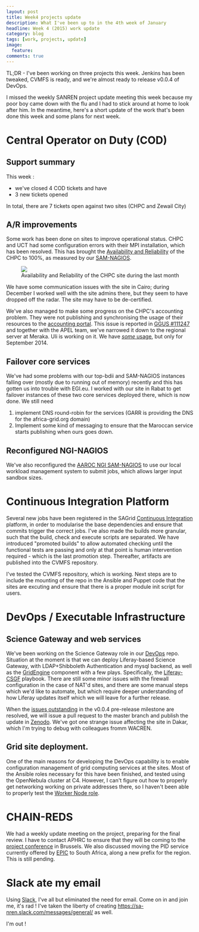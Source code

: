 ```yaml
---
layout: post
title: Week4 projects update
description: What I've been up to in the 4th week of January
headline: Week 4 (2015) work update
category: blog
tags: [work, projects, update]
image:
  feature:
comments: true
---
```


TL;DR - I've been working on three projects this week. Jenkins has been tweaked, CVMFS is ready, and we're almost ready to release v0.0.4 of DevOps.

I missed the weekly SANREN project update meeting this week because my poor boy came down with the flu and I had to stick around at home to look after him. In the meantime, here's a short update of the work that's been done this week and some plans for next week.

# Central Operator on Duty (COD)

## Support summary

This week :

  * we've closed 4 COD tickets and have
  * 3 new tickets opened

In total, there are 7 tickets open against two sites (CHPC and Zewail City)

## A/R improvements

Some work has been done on sites to improve operational status. CHPC and UCT had some configuration errors with their MPI installation, which has been resolved. This has brought the [Availability and Reliability](http://operations-portal.egi.eu/availability/siteAvailabilities/) of the CHPC to 100%, as measured by our [SAM-NAGIOS](https://nagios.c4.csir.co.za/nagios).
<figure>
<img src="{{ site_url }}/images/ZA-CHPC-A-R.png" />
<figcaption>Availability and Reliability of the CHPC site during the last month</figcaption>
</figure>

We have some communication issues with the site in Cairo; during December I worked well with the site admins there, but they seem to have dropped off the radar. The site may have to be de-certified.

We've also managed to make some progress on the CHPC's accounting problem. They were not publishing and synchronising the usage of their resources to the [accounting portal](https://accounting-portal.egi.eu). This issue is reported in [GGUS #111247](https://ggus.eu/index.php?mode=ticket_info&ticket_id=111247) and together with the APEL team, we've narrowed it down to the regional server at Meraka. Uli is working on it. We have [*some* usage](http://accounting.egi.eu/egi.php?ExecutingSite=ZA-CHPC), but only for September 2014.


## Failover core services

We've had some problems with our top-bdii and SAM-NAGIOS instances falling over (mostly due to running out of memory) recently and this has gotten us into trouble with EGI.eu. I worked with our site in Rabat to get failover instances of these two core services deployed there, which is now done. We still need

  1. implement DNS round-robin for the services (GARR is providing the DNS for the africa-grid.org domain)
  2. Implement some kind of messaging to ensure that the Maroccan service starts publishing when ours goes down.

## Reconfigured NGI-NAGIOS

We've also reconfigured the [AAROC NGI SAM-NAGIOS](https://nagios.c4.csir.co.za/nagios) to use our local workload management system to submit jobs, which allows larger input sandbox sizes.


# Continuous Integration Platform

Several new jobs have been registered in the SAGrid [Continuous Integration](http://ci.sagrid.ac.za:8080) platform, in order to modularise the base dependencies and ensure that commits trigger the correct jobs. I've also made the builds more granular, such that the build, check and execute scripts are separated. We have introduced "promoted builds" to allow automated checking until the functional tests are passing and only at that point is human intervention required - which is the last promotion step. Thereafter, artifacts are published into the CVMFS repository.

I've tested the CVMFS repository, which is working. Next steps are to include the mounting of the repo in the Ansible and Puppet code that the sites are excuting and ensure that there is a proper module init script for users.

# DevOps / Executable Infrastructure

## Science Gateway and web services

We've been working on the Science Gateway role in our [DevOps](https://github.com/AAROC/DevOps) repo. Situation at the moment is that we can deploy Liferay-based Science Gateway, with LDAP+Shibboleth Authentication and mysql backend, as well as the [GridEngine](http://www.catania-science-gateways.it) component with a few plays. Specifically, the [Liferay-CSGF](https://github.com/AAROC/DevOps/blob/dev/Ansible/liferay-csgf.yml) playbook. There are still some minor issues with the firewall configuration in the case of NAT'd sites, and there are some manual steps which we'd like to automate, but which require deeper understanding of how Liferay updates itself which we will leave for a further release.

When the [issues outstanding](https://github.com/AAROC/DevOps/issues?q=is%3Aopen+is%3Aissue+milestone%3A%22Pre-release+0.0.4%22) in the v0.0.4 pre-release milestone  are resolved, we will issue a pull request to the master branch and publish the update in [Zenodo](https://zenodo.org/collection/user-sa-einfra-commons). We've got one strange issue affecting the site in Dakar, which I'm trying to debug with colleagues fromm WACREN.

## Grid site deployment.

One of the main reasons for developing the DevOps capability is to enable configuration management of grid computing services at the sites. Most of the Ansible roles necessary for this have been finished, and tested using the OpenNebula cluster at C4. However, I can't figure out how to properly get networking working on private addresses there, so I haven't been able to properly test the [Worker Node role](https://github.com/AAROC/DevOps/tree/master/Ansible/role/worker-node).

# CHAIN-REDS

We had a weekly update meeting on the project, preparing for the final review. I have to contact APHRC to ensure that they will be coming to the [project conference](http://www.chain-project.eu/news/-/asset_publisher/Y0St/content/chain-reds-%E2%80%9Copen-science-at-the-global-scale%E2%80%9D-conference-31-03-2015-%E2%80%93-agenda-at-a-glance-now-online?redirect=http%3A%2F%2Fwww.chain-project.eu%2Fnews%3Fp_p_id%3D101_INSTANCE_Y0St%26p_p_lifecycle%3D0%26p_p_state%3Dnormal%26p_p_mode%3Dview%26p_p_col_id%3Dcolumn-1%26p_p_col_count%3D1) in Brussels. We also discussed moving the PID service currently offered by [EPIC](http://www.pidconsortium.eu/) to South Africa, along a new prefix for the region. This is still pending.

# Slack ate my email

Using [Slack](https://africa-arabia-roc.slack.com), I've all but eliminated the need for email. Come on in and join me, it's rad ! I've taken the liberty of creating https://sa-nren.slack.com/messages/general/ as well.

I'm out !
